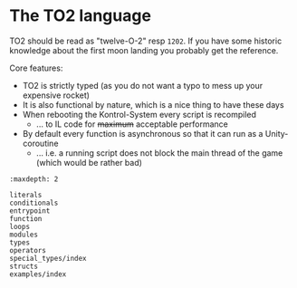 
# The TO2 language

TO2 should be read as "twelve-O-2" resp `1202`. If you have some historic knowledge about the first moon landing you probably get the reference.

Core features:

* TO2 is strictly typed (as you do not want a typo to mess up your expensive rocket)
* It is also functional by nature, which is a nice thing to have these days
* When rebooting the Kontrol-System every script is recompiled
  * ... to IL code for <s>maximum</s> acceptable performance
* By default every function is asynchronous so that it can run as a Unity-coroutine
  * ... i.e. a running script does not block the main thread of the game (which would be rather bad)

```{toctree}
:maxdepth: 2

literals
conditionals
entrypoint
function
loops
modules
types
operators
special_types/index
structs
examples/index
```

